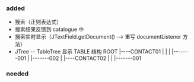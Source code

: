 ### added
* 搜索（正则表达式）
* 搜索结果反馈到 catalogue 中
* 搜索实时显示（JTextField.getDocument() --> 重写 documentListener 方法）
* JTree -- TableTree 显示 TABLE 结构
    ROOT
    |----CONTACT01
    |       |
    |       |-------001
    |       |-------002
    |
    |----CONTACT02
    |       |
            |-------001
            
        

### needed
